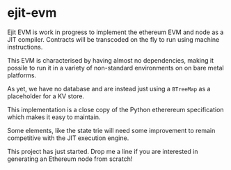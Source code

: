 # ejit-evm

Ejit EVM is work in progress to implement the ethereum EVM and node as a JIT
compiler. Contracts will be transcoded on the fly to run using machine instructions.

This EVM is characterised by having almost no dependencies, making it possile
to run it in a variety of non-standard environments on on bare metal platforms.

As yet, we have no database and are instead just using a `BTreeMap` as a placeholder
for a KV store.

This implementation is a close copy of the Python etherereum specification which
makes it easy to maintain.

Some elements, like the state trie will need some improvement to remain competitive
with the JIT execution engine.

This project has just started. Drop me a line if you are interested in generating
an Ethereum node from scratch!
